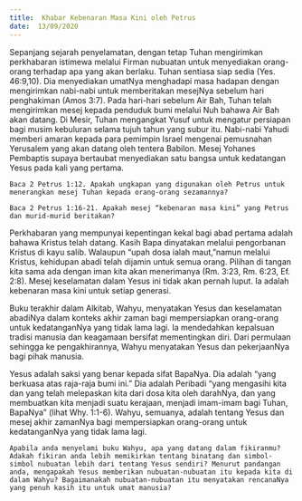 ```yaml
---
title:  Khabar Kebenaran Masa Kini oleh Petrus
date:  13/09/2020
---
```


Sepanjang sejarah penyelamatan, dengan tetap Tuhan mengirimkan perkhabaran istimewa melalui Firman nubuatan untuk menyediakan orang-orang terhadap apa yang akan berlaku. Tuhan sentiasa siap sedia (Yes. 46:9,10). Dia menyediakan umatNya menghadapi masa hadapan dengan mengirimkan nabi-nabi untuk memberitakan mesejNya sebelum hari penghakiman (Amos 3:7). Pada hari-hari sebelum Air Bah, Tuhan telah mengirimkan mesej kepada penduduk bumi melalui Nuh bahawa Air Bah akan datang. Di Mesir, Tuhan mengangkat Yusuf untuk mengatur persiapan bagi musim kebuluran selama  tujuh tahun yang subur itu. Nabi-nabi Yahudi memberi amaran kepada para pemimpin Israel mengenai pemusnahan Yerusalem yang akan datang oleh tentera Babilon. Mesej Yohanes Pembaptis supaya bertaubat menyediakan satu bangsa untuk kedatangan Yesus pada kali yang pertama.

`Baca 2 Petrus 1:12. Apakah ungkapan yang digunakan oleh Petrus untuk menerangkan mesej Tuhan kepada orang-orang sezamannya?`

`Baca 2 Petrus 1:16-21. Apakah mesej “kebenaran masa kini” yang Petrus dan murid-murid beritakan?`

Perkhabaran  yang mempunyai kepentingan kekal bagi abad pertama adalah bahawa Kristus telah datang. Kasih Bapa dinyatakan melalui pengorbanan Kristus di kayu salib. Walaupun “upah dosa ialah maut,”namun melalui Kristus, kehidupan abadi telah dijamin untuk semua orang. Pilihan di tangan kita sama ada dengan iman kita akan menerimanya (Rm. 3:23, Rm. 6:23, Ef. 2:8). Mesej keselamatan dalam Yesus ini tidak akan pernah luput. Ia adalah kebenaran masa kini untuk setiap generasi.

Buku terakhir dalam Alkitab, Wahyu, menyatakan Yesus dan keselamatan abadiNya dalam konteks akhir zaman bagi mempersiapkan orang-orang untuk kedatanganNya yang tidak lama lagi. Ia mendedahkan kepalsuan tradisi manusia dan keagamaan bersifat mementingkan diri. Dari permulaan sehingga ke pengakhirannya, Wahyu menyatakan Yesus dan pekerjaanNya bagi pihak manusia.

Yesus adalah saksi yang benar kepada sifat BapaNya. Dia adalah “yang berkuasa atas raja-raja bumi ini.” Dia adalah Peribadi “yang mengasihi kita dan yang telah melepaskan kita dari dosa kita oleh darahNya, dan yang membuatkan kita menjadi suatu kerajaan, menjadi imam-imam bagi Tuhan, BapaNya” (lihat Why. 1:1-6). Wahyu, semuanya, adalah tentang Yesus dan mesej akhir zamanNya bagi mempersiapkan orang-orang untuk kedatanganNya yang tidak lama lagi.

`Apabila anda menyelami buku Wahyu, apa yang datang dalam fikiranmu? Adakah fikiran anda lebih memikirkan tentang binatang dan simbol-simbol nubuatan lebih dari tentang Yesus sendiri? Menurut pandangan anda, mengapakah Yesus memberikan nubuatan-nubuatan itu kepada kita di dalam Wahyu? Bagaimanakah nubuatan-nubuatan itu menyatakan rencanaNya yang penuh kasih itu untuk umat manusia?`